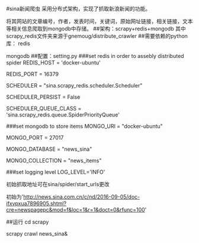 #sina新闻爬虫
  采用分布式架构，实现了抓取新浪新闻的功能。 
  
  将其网站的文章编号，作者，发表时间，关键词，原始网址链接，相关链接，文本等相关信息爬取到mongodb中存储。
##架构：scrapy+redis+mongodb
  其中scrapy_redis文件夹来源于gnemoug/distribute_crawler
##需要依赖的python库：
  redis 
  
  mongodb
##配置：setting.py
###set redis in order to assebly distributed spider
REDIS_HOST = 'docker-ubuntu' 

REDIS_PORT = 16379 

SCHEDULER = "sina.scrapy_redis.scheduler.Scheduler" 

SCHEDULER_PERSIST = False 

SCHEDULER_QUEUE_CLASS = 'sina.scrapy_redis.queue.SpiderPriorityQueue'

###set mongodb to store items
MONGO_URI = "docker-ubuntu" 

MONGO_PORT = 27017 

MONGO_DATABASE = "news_sina" 

MONGO_COLLECTION = "news_items" 

###set logging level 
LOG_LEVEL='INFO' 

初始抓取地址可在sina/spider/start_urls更改

初始为'http://news.sina.com.cn/c/nd/2016-09-05/doc-ifxvpxua7896905.shtml?cre=newspagepc&mod=f&loc=1&r=1&doct=0&rfunc=100'
  
##运行
cd scrapy 

scrapy crawl news_sina&
